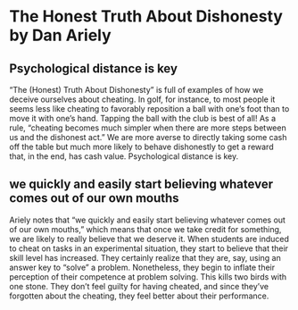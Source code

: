 # The Honest Truth About Dishonesty by Dan Ariely


## Psychological distance is key
“The (Honest) Truth About Dishonesty” is full of examples of how we deceive ourselves about cheating. In golf, for instance, to most people it seems less like cheating to favorably reposition a ball with one’s foot than to move it with one’s hand. Tapping the ball with the club is best of all! As a rule, “cheating becomes much simpler when there are more steps between us and the dishonest act.” We are more averse to directly taking some cash off the table but much more likely to behave dishonestly to get a reward that, in the end, has cash value. Psychological distance is key.



## we quickly and easily start believing whatever comes out of our own mouths
Ariely notes that “we quickly and easily start believing whatever comes out of our own mouths,” which means that once we take credit for something, we are likely to really believe that we deserve it. When students are induced to cheat on tasks in an experimental situation, they start to believe that their skill level has increased. They certainly realize that they are, say, using an answer key to “solve” a problem. Nonetheless, they begin to inflate their perception of their competence at problem solving. This kills two birds with one stone. They don’t feel guilty for having cheated, and since they’ve forgotten about the cheating, they feel better about their performance.